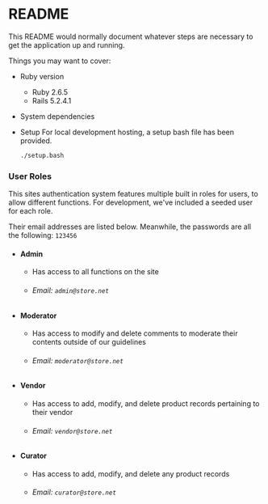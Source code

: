 # README

This README would normally document whatever steps are necessary to get the
application up and running.

Things you may want to cover:

* Ruby version
  * Ruby 2.6.5
  * Rails 5.2.4.1
* System dependencies

* Setup
  For local development hosting, a setup bash file has been provided.
  ```bash
  ./setup.bash
  ```


### User Roles
  This sites authentication system features multiple built in roles for users, to allow different functions. For development, we've included a seeded user for each role.

  Their email addresses are listed below.
  Meanwhile, the passwords are all the following: ``` 123456 ```

  * #### Admin
    * Has access to all functions on the site
    * ###### Email: ```admin@store.net```
  * #### Moderator
    * Has access to modify and delete comments to moderate their contents outside of our guidelines
    * ###### Email: ```moderator@store.net```
  * #### Vendor
    * Has access to add, modify, and delete product records pertaining to their vendor
    * ###### Email: ```vendor@store.net```
  * #### Curator
    * Has access to add, modify, and delete any product records
    * ###### Email: ```curator@store.net ```
